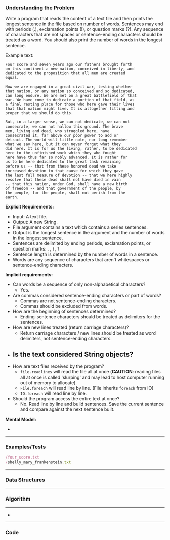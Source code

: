 ### Understanding the Problem
Write a program that reads the content of a text file and then prints the longest sentence in the file based on number of words. Sentences may end with periods (.), exclamation points (!), or question marks (?). Any sequence of characters that are not spaces or sentence-ending characters should be treated as a word. You should also print the number of words in the longest sentence.

Example text:
```
Four score and seven years ago our fathers brought forth
on this continent a new nation, conceived in liberty, and
dedicated to the proposition that all men are created
equal.

Now we are engaged in a great civil war, testing whether
that nation, or any nation so conceived and so dedicated,
can long endure. We are met on a great battlefield of that
war. We have come to dedicate a portion of that field, as
a final resting place for those who here gave their lives
that that nation might live. It is altogether fitting and
proper that we should do this.

But, in a larger sense, we can not dedicate, we can not
consecrate, we can not hallow this ground. The brave
men, living and dead, who struggled here, have
consecrated it, far above our poor power to add or
detract. The world will little note, nor long remember
what we say here, but it can never forget what they
did here. It is for us the living, rather, to be dedicated
here to the unfinished work which they who fought
here have thus far so nobly advanced. It is rather for
us to be here dedicated to the great task remaining
before us -- that from these honored dead we take
increased devotion to that cause for which they gave
the last full measure of devotion -- that we here highly
resolve that these dead shall not have died in vain
-- that this nation, under God, shall have a new birth
of freedom -- and that government of the people, by
the people, for the people, shall not perish from the
earth.
```

**Explicit Requirements:**

- Input: A text file.
- Output: A new String.
- File argument contains a text which contains a series sentences.
- Output is the longest sentence in the argument and the number of words in the longest sentence.
- Sentences are delimited by ending periods, exclamation points, or question marks: `.`, `!`, `?`
- Sentence length is determined by the number of words in a sentence.
- Words are any sequence of characters that aren't whitespaces or sentence-ending characters.

**Implicit requirements:**

- Can words be a sequence of only non-alphabetical characters?
  - Yes.
- Are commas considered sentence-ending characters or part of words?
  - Commas are not sentence-ending characters.
  - Commas should be excluded from words.
- How are the beginning of sentences determined?
  - Ending-sentence characters should be treated as delimiters for the sentences.
- How are new lines treated (return carriage characters)?
  - Return carriage characters / new lines should be treated as word delimiters, not sentence-ending characters.
- Is the text considered String objects?
  - 
- How are text files received by the program?
  - `file.readlines` will read the file all at once (**CAUTION**: reading files all at once is called 'slurping' and may lead to host computer running out of memory to allocate).
  - `File.foreach` will read line by line.  (File inherits `foreach` from IO)
  - `IO.foreach` will read line by line.
- Should the program access the entire text at once?
  - No.  Read line by line and build sentences.  Save the current sentence and compare against the next sentence built.

**Mental Model:**

- 

---
### Examples/Tests
```ruby
/four_score.txt
/shelly_mary_frankenstein.txt
```
---
### Data Structures


---
### Algorithm
****
- 

---
### Code
